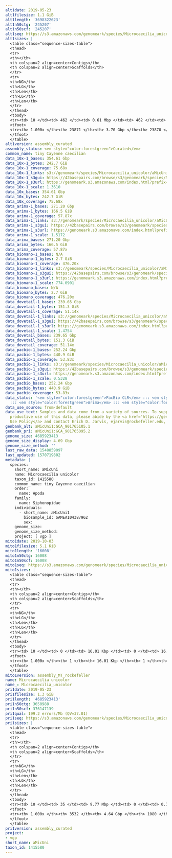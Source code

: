 ```yaml
---
alt1date: 2019-05-23
alt1filesize: 1.1 GiB
alt1length: '3698322623'
alt1n50ctg: '245207'
alt1n50scf: '245207'
alt1seq: https://s3.amazonaws.com/genomeark/species/Microcaecilia_unicolor/aMicUni1/assembly_curated/aMicUni1.alt.cur.20190523.fasta.gz
alt1sizes: |
  <table class="sequence-sizes-table">
  <thead>
  <tr>
  <th></th>
  <th colspan=2 align=center>Contigs</th>
  <th colspan=2 align=center>Scaffolds</th>
  </tr>
  <tr>
  <th>NG</th>
  <th>LG</th>
  <th>Len</th>
  <th>LG</th>
  <th>Len</th>
  </tr>
  </thead>
  <tbody>
  <tr><td> 10 </td><td> 462 </td><td> 0.61 Mbp </td><td> 462 </td><td> 0.61 Mbp </td></tr><tr><td> 20 </td><td> 1160 </td><td> 470.06 Kbp </td><td> 1160 </td><td> 470.06 Kbp </td></tr><tr><td> 30 </td><td> 2044 </td><td> 377.58 Kbp </td><td> 2044 </td><td> 377.58 Kbp </td></tr><tr><td> 40 </td><td> 3138 </td><td> 303.97 Kbp </td><td> 3138 </td><td> 303.97 Kbp </td></tr><tr style="background-color:#cccccc;"><td> 50 </td><td> 4494 </td><td> 245.21 Kbp </td><td> 4494 </td><td> 245.21 Kbp </td></tr><tr><td> 60 </td><td> 6188 </td><td> 194.86 Kbp </td><td> 6188 </td><td> 194.86 Kbp </td></tr><tr><td> 70 </td><td> 8348 </td><td> 150.40 Kbp </td><td> 8348 </td><td> 150.40 Kbp </td></tr><tr><td> 80 </td><td> 11211 </td><td> 110.66 Kbp </td><td> 11211 </td><td> 110.66 Kbp </td></tr><tr><td> 90 </td><td> 15305 </td><td> 72.40 Kbp </td><td> 15305 </td><td> 72.40 Kbp </td></tr><tr><td> 100 </td><td> 23870 </td><td> 230  bp </td><td> 23869 </td><td> 230  bp </td></tr></tbody>
  <tfoot>
  <tr><th> 1.000x </th><th> 23871 </th><th> 3.70 Gbp </th><th> 23870 </th><th> 3.70 Gbp </th></tr>
  </tfoot>
  </table>
alt1version: assembly_curated
assembly_status: <em style="color:forestgreen">Curated</em>
common_name: tiny Cayenne caecilian
data_10x-1_bases: 354.61 Gbp
data_10x-1_bytes: 242.7 GiB
data_10x-1_coverage: 75.68x
data_10x-1_links: s3://genomeark/species/Microcaecilia_unicolor/aMicUni1/genomic_data/10x/<br>
data_10x-1_s3gui: https://42basepairs.com/browse/s3/genomeark/species/Microcaecilia_unicolor/aMicUni1/genomic_data/10x/
data_10x-1_s3url: https://genomeark.s3.amazonaws.com/index.html?prefix=species/Microcaecilia_unicolor/aMicUni1/genomic_data/10x/
data_10x-1_scale: 1.3610
data_10x_bases: 354.61 Gbp
data_10x_bytes: 242.7 GiB
data_10x_coverage: 75.68x
data_arima-1_bases: 271.20 Gbp
data_arima-1_bytes: 166.5 GiB
data_arima-1_coverage: 57.87x
data_arima-1_links: s3://genomeark/species/Microcaecilia_unicolor/aMicUni1/genomic_data/arima/<br>
data_arima-1_s3gui: https://42basepairs.com/browse/s3/genomeark/species/Microcaecilia_unicolor/aMicUni1/genomic_data/arima/
data_arima-1_s3url: https://genomeark.s3.amazonaws.com/index.html?prefix=species/Microcaecilia_unicolor/aMicUni1/genomic_data/arima/
data_arima-1_scale: 1.5172
data_arima_bases: 271.20 Gbp
data_arima_bytes: 166.5 GiB
data_arima_coverage: 57.87x
data_bionano-1_bases: N/A
data_bionano-1_bytes: 2.7 GiB
data_bionano-1_coverage: 476.20x
data_bionano-1_links: s3://genomeark/species/Microcaecilia_unicolor/aMicUni1/genomic_data/bionano/<br>
data_bionano-1_s3gui: https://42basepairs.com/browse/s3/genomeark/species/Microcaecilia_unicolor/aMicUni1/genomic_data/bionano/
data_bionano-1_s3url: https://genomeark.s3.amazonaws.com/index.html?prefix=species/Microcaecilia_unicolor/aMicUni1/genomic_data/bionano/
data_bionano-1_scale: 774.0901
data_bionano_bases: N/A
data_bionano_bytes: 2.7 GiB
data_bionano_coverage: 476.20x
data_dovetail-1_bases: 239.65 Gbp
data_dovetail-1_bytes: 151.3 GiB
data_dovetail-1_coverage: 51.14x
data_dovetail-1_links: s3://genomeark/species/Microcaecilia_unicolor/aMicUni1/genomic_data/dovetail/<br>
data_dovetail-1_s3gui: https://42basepairs.com/browse/s3/genomeark/species/Microcaecilia_unicolor/aMicUni1/genomic_data/dovetail/
data_dovetail-1_s3url: https://genomeark.s3.amazonaws.com/index.html?prefix=species/Microcaecilia_unicolor/aMicUni1/genomic_data/dovetail/
data_dovetail-1_scale: 1.4754
data_dovetail_bases: 239.65 Gbp
data_dovetail_bytes: 151.3 GiB
data_dovetail_coverage: 51.14x
data_pacbio-1_bases: 252.24 Gbp
data_pacbio-1_bytes: 440.9 GiB
data_pacbio-1_coverage: 53.83x
data_pacbio-1_links: s3://genomeark/species/Microcaecilia_unicolor/aMicUni1/genomic_data/pacbio/<br>
data_pacbio-1_s3gui: https://42basepairs.com/browse/s3/genomeark/species/Microcaecilia_unicolor/aMicUni1/genomic_data/pacbio/
data_pacbio-1_s3url: https://genomeark.s3.amazonaws.com/index.html?prefix=species/Microcaecilia_unicolor/aMicUni1/genomic_data/pacbio/
data_pacbio-1_scale: 0.5328
data_pacbio_bases: 252.24 Gbp
data_pacbio_bytes: 440.9 GiB
data_pacbio_coverage: 53.83x
data_status: '<em style="color:forestgreen">PacBio CLR</em> ::: <em style="color:forestgreen">10x</em>
  ::: <em style="color:forestgreen">Arima</em> ::: <em style="color:forestgreen">Dovetail</em>'
data_use_source: from-default
data_use_text: Samples and data come from a variety of sources. To support fair and
  productive use of this data, please abide by the <a href="https://genome10k.soe.ucsc.edu/data-use-policies/">Data
  Use Policy</a> and contact Erich D. Jarvis, ejarvis@rockefeller.edu, with any questions.
genbank_alt: aMicUni1:GCA_901765105.1
genbank_pri: aMicUni1:GCA_901765095.2
genome_size: 4685923413
genome_size_display: 4.69 Gbp
genome_size_method: ''
last_raw_data: 1548859097
last_updated: 1570719802
metadata: |
  species:
    short_name: aMicUni
    name: Microcaecilia unicolor
    taxon_id: 1415580
    common_name: tiny Cayenne caecilian
    order:
      name: Apoda
    family:
      name: Siphonopidae
    individuals:
      - short_name: aMicUni1
        biosample_id: SAMEA104387962
        sex:
    genome_size:
    genome_size_method:
    project: [ vgp ]
mito1date: 2019-10-03
mito1filesize: 5.1 KiB
mito1length: '16008'
mito1n50ctg: 16008
mito1n50scf: 16008
mito1seq: https://s3.amazonaws.com/genomeark/species/Microcaecilia_unicolor/aMicUni1/assembly_MT_rockefeller/aMicUni1.MT.20191003.fasta.gz
mito1sizes: |
  <table class="sequence-sizes-table">
  <thead>
  <tr>
  <th></th>
  <th colspan=2 align=center>Contigs</th>
  <th colspan=2 align=center>Scaffolds</th>
  </tr>
  <tr>
  <th>NG</th>
  <th>LG</th>
  <th>Len</th>
  <th>LG</th>
  <th>Len</th>
  </tr>
  </thead>
  <tbody>
  <tr><td> 10 </td><td> 0 </td><td> 16.01 Kbp </td><td> 0 </td><td> 16.01 Kbp </td></tr><tr><td> 20 </td><td> 0 </td><td> 16.01 Kbp </td><td> 0 </td><td> 16.01 Kbp </td></tr><tr><td> 30 </td><td> 0 </td><td> 16.01 Kbp </td><td> 0 </td><td> 16.01 Kbp </td></tr><tr><td> 40 </td><td> 0 </td><td> 16.01 Kbp </td><td> 0 </td><td> 16.01 Kbp </td></tr><tr style="background-color:#cccccc;"><td> 50 </td><td> 0 </td><td style="background-color:#ff8888;"> 16.01 Kbp </td><td> 0 </td><td style="background-color:#ff8888;"> 16.01 Kbp </td></tr><tr><td> 60 </td><td> 0 </td><td> 16.01 Kbp </td><td> 0 </td><td> 16.01 Kbp </td></tr><tr><td> 70 </td><td> 0 </td><td> 16.01 Kbp </td><td> 0 </td><td> 16.01 Kbp </td></tr><tr><td> 80 </td><td> 0 </td><td> 16.01 Kbp </td><td> 0 </td><td> 16.01 Kbp </td></tr><tr><td> 90 </td><td> 0 </td><td> 16.01 Kbp </td><td> 0 </td><td> 16.01 Kbp </td></tr><tr><td> 100 </td><td> 0 </td><td> 16.01 Kbp </td><td> 0 </td><td> 16.01 Kbp </td></tr></tbody>
  <tfoot>
  <tr><th> 1.000x </th><th> 1 </th><th> 16.01 Kbp </th><th> 1 </th><th> 16.01 Kbp </th></tr>
  </tfoot>
  </table>
mito1version: assembly_MT_rockefeller
name: Microcaecilia unicolor
name_: Microcaecilia_unicolor
pri1date: 2019-05-23
pri1filesize: 1.3 GiB
pri1length: '4685923413'
pri1n50ctg: 3650988
pri1n50scf: 376147139
pri1qual: 199.2 errors/Mb (QV=37.01)
pri1seq: https://s3.amazonaws.com/genomeark/species/Microcaecilia_unicolor/aMicUni1/assembly_curated/aMicUni1.pri.cur.20190523.fasta.gz
pri1sizes: |
  <table class="sequence-sizes-table">
  <thead>
  <tr>
  <th></th>
  <th colspan=2 align=center>Contigs</th>
  <th colspan=2 align=center>Scaffolds</th>
  </tr>
  <tr>
  <th>NG</th>
  <th>LG</th>
  <th>Len</th>
  <th>LG</th>
  <th>Len</th>
  </tr>
  </thead>
  <tbody>
  <tr><td> 10 </td><td> 35 </td><td> 9.77 Mbp </td><td> 0 </td><td> 0.77 Gbp </td></tr><tr><td> 20 </td><td> 89 </td><td> 7.37 Mbp </td><td> 1 </td><td> 0.66 Gbp </td></tr><tr><td> 30 </td><td> 161 </td><td> 5.60 Mbp </td><td> 1 </td><td> 0.66 Gbp </td></tr><tr><td> 40 </td><td> 253 </td><td> 4.64 Mbp </td><td> 2 </td><td> 0.54 Gbp </td></tr><tr style="background-color:#cccccc;"><td> 50 </td><td> 366 </td><td style="background-color:#88ff88;"> 3.65 Mbp </td><td> 3 </td><td style="background-color:#88ff88;"> 376.15 Mbp </td></tr><tr><td> 60 </td><td> 509 </td><td> 2.89 Mbp </td><td> 5 </td><td> 346.41 Mbp </td></tr><tr><td> 70 </td><td> 693 </td><td> 2.18 Mbp </td><td> 6 </td><td> 311.29 Mbp </td></tr><tr><td> 80 </td><td> 952 </td><td> 1.46 Mbp </td><td> 8 </td><td> 228.14 Mbp </td></tr><tr><td> 90 </td><td> 1374 </td><td> 0.81 Mbp </td><td> 10 </td><td> 208.48 Mbp </td></tr><tr><td> 100 </td><td> 3531 </td><td> 221  bp </td><td> 1079 </td><td> 2.05 Kbp </td></tr></tbody>
  <tfoot>
  <tr><th> 1.000x </th><th> 3532 </th><th> 4.64 Gbp </th><th> 1080 </th><th> 4.69 Gbp </th></tr>
  </tfoot>
  </table>
pri1version: assembly_curated
project:
- vgp
short_name: aMicUni
taxon_id: 1415580
---
```


